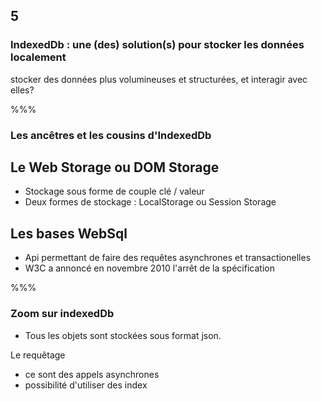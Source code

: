 <!-- .slide: data-background-image="images/pwa.png" data-background-size="600px" class="chapter" -->

## 5

### IndexedDb : une (des) solution(s) pour stocker les données localement

stocker des données plus volumineuses et structurées, et interagir avec elles?

%%%

<!-- .slide: class="slide" data-background-color="#7580ba" -->

### Les ancêtres et les cousins d'IndexedDb

## Le Web Storage ou DOM Storage

- Stockage sous forme de couple clé / valeur
- Deux formes de stockage : LocalStorage ou Session Storage

## Les bases WebSql

- Api permettant de faire des requêtes asynchrones et transactionelles
- W3C a annoncé en novembre 2010 l'arrêt de la spécification

%%%

<!-- .slide: class="slide" data-background-color="#7580ba" -->

### Zoom sur indexedDb

- Tous les objets sont stockées sous format json.

Le requêtage

- ce sont des appels asynchrones
- possibilité d'utiliser des index
